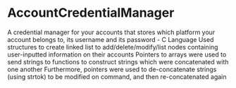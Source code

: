 # AccountCredentialManager
A credential manager for your accounts that stores which platform your account belongs to, its username and its password - C Language
Used structures to create linked list to add/delete/modify/list nodes containing user-inputted information on their accounts
Pointers to arrays were used to send strings to functions to construct strings which were concatenated with one another
Furthermore, pointers were used to de-concatenate strings (using strtok) to be modified on command, and then re-concatenated again
